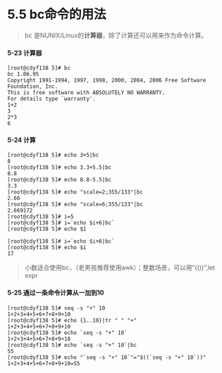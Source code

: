 # 5.5 bc命令的用法

> bc 是NUNIX/Linux的**计算器**，除了计算还可以用来作为命令计算。



#### 5-23 计算器

```shell
[root@cdyf138 5]# bc
bc 1.06.95
Copyright 1991-1994, 1997, 1998, 2000, 2004, 2006 Free Software Foundation, Inc.
This is free software with ABSOLUTELY NO WARRANTY.
For details type `warranty'. 
1+2
3
2*3
6
```

#### 5-24 计算

```shell
[root@cdyf138 5]# echo 3+5|bc
8
[root@cdyf138 5]# echo 3.3+5.5|bc
8.8
[root@cdyf138 5]# echo 8.8-5.5|bc
3.3
[root@cdyf138 5]# echo "scale=2;355/133"|bc
2.66
[root@cdyf138 5]# echo "scale=6;355/133"|bc
2.669172
[root@cdyf138 5]# i=5
[root@cdyf138 5]# i=`echo $i+6|bc`
[root@cdyf138 5]# echo $1

[root@cdyf138 5]# i=`echo $i+6|bc`
[root@cdyf138 5]# echo $i
17
```

>小数适合使用bc，（老男孩推荐使用awk）；整数场景，可以用“(())”,let expr



#### 5-25 通过一条命令计算从一加到10

```shell
[root@cdyf138 5]# seq -s "+" 10
1+2+3+4+5+6+7+8+9+10
[root@cdyf138 5]# echo {1..10}|tr " " "+"
1+2+3+4+5+6+7+8+9+10
[root@cdyf138 5]# echo `seq -s "+" 10`
1+2+3+4+5+6+7+8+9+10
[root@cdyf138 5]# echo `seq -s "+" 10`|bc
55
[root@cdyf138 5]# echo "`seq -s "+" 10`"="$((`seq -s "+" 10`))"
1+2+3+4+5+6+7+8+9+10=55
```


